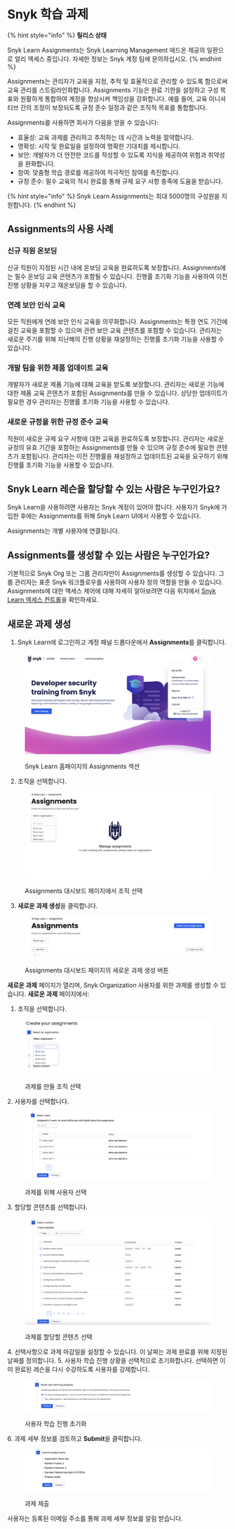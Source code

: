 # Snyk 학습 과제

{% hint style="info" %}
**릴리스 상태**

Snyk Learn Assignments는 Snyk Learning Management 애드온 제공의 일환으로 얼리 액세스 중입니다. 자세한 정보는 Snyk 계정 팀에 문의하십시오.
{% endhint %}

Assignments는 관리자가 교육을 지정, 추적 및 효율적으로 관리할 수 있도록 함으로써 교육 관리를 스트림라인화합니다. Assignments 기능은 완료 기한을 설정하고 구성 목표와 원활하게 통합하여 계정을 향상시켜 책임성을 강화합니다. 예를 들어, 교육 이니셔티브 간의 조정이 보장되도록 규정 준수 일정과 같은 조직적 목표를 통합합니다.

Assignments를 사용하면 회사가 다음을 얻을 수 있습니다:

* 효율성: 교육 과제를 관리하고 추적하는 데 시간과 노력을 절약합니다.
* 명확성: 시작 및 완료일을 설정하여 명확한 기대치를 제시합니다.
* 보안: 개발자가 더 안전한 코드를 작성할 수 있도록 지식을 제공하여 위험과 취약성을 완화합니다.
* 참여: 맞춤형 학습 경로를 제공하여 적극적인 참여를 촉진합니다.
* 규정 준수: 필수 교육의 적시 완료를 통해 규제 요구 사항 충족에 도움을 받습니다.

{% hint style="info" %}
Snyk Learn Assignments는 최대 5000명의 구성원을 지원합니다.
{% endhint %}

## Assignments의 사용 사례

### 신규 직원 온보딩

신규 직원이 지정된 시간 내에 온보딩 교육을 완료하도록 보장합니다. Assignments에는 필수 온보딩 교육 콘텐츠가 포함될 수 있습니다. 진행률 초기화 기능을 사용하여 이전 진행 상황을 지우고 재온보딩을 할 수 있습니다.

### 연례 보안 인식 교육

모든 직원에게 연례 보안 인식 교육을 의무화합니다. Assignments는 특정 연도 기간에 걸친 교육을 포함할 수 있으며 관련 보안 교육 콘텐츠를 포함할 수 있습니다. 관리자는 새로운 주기를 위해 지난해의 진행 상황을 재설정하는 진행률 초기화 기능을 사용할 수 있습니다.

### 개발 팀을 위한 제품 업데이트 교육

개발자가 새로운 제품 기능에 대해 교육을 받도록 보장합니다. 관리자는 새로운 기능에 대한 제품 교육 콘텐츠가 포함된 Assignments를 만들 수 있습니다. 상당한 업데이트가 필요한 경우 관리자는 진행률 초기화 기능을 사용할 수 있습니다.

### 새로운 규정을 위한 규정 준수 교육

직원이 새로운 규제 요구 사항에 대한 교육을 완료하도록 보장합니다. 관리자는 새로운 규정의 유효 기간을 포함하는 Assignments를 만들 수 있으며 규정 준수에 필요한 콘텐츠가 포함됩니다. 관리자는 이전 진행률을 재설정하고 업데이트된 교육을 요구하기 위해 진행률 초기화 기능을 사용할 수 있습니다.

## Snyk Learn 레슨을 할당할 수 있는 사람은 누구인가요?

Snyk Learn을 사용하려면 사용자는 Snyk 계정이 있어야 합니다. 사용자가 Snyk에 가입한 후에는 Assignments를 위해 Snyk Learn UI에서 사용할 수 있습니다.

Assignments는 개별 사용자에 연결됩니다.

## Assignments를 생성할 수 있는 사람은 누구인가요?

기본적으로 Snyk Org 또는 그룹 관리자만이 Assignments를 생성할 수 있습니다. 그룹 관리자는 표준 Snyk 워크플로우를 사용하여 사용자 정의 역할을 만들 수 있습니다. Assignments에 대한 액세스 제어에 대해 자세히 알아보려면 다음 위치에서 [Snyk Learn 액세스 컨트롤](snyk-learn-access-controls.md)을 확인하세요.

## 새로운 과제 생성

1. Snyk Learn에 로그인하고 계정 패널 드롭다운에서 **Assignments**를 클릭합니다.

<div align="left"><figure><img src="../../.gitbook/assets/image (527).png" alt=""><figcaption><p>Snyk Learn 홈페이지의 Assignments 섹션</p></figcaption></figure></div>

2. 조직을 선택합니다.

<div align="left"><figure><img src="../../.gitbook/assets/image (528).png" alt=""><figcaption><p>Assignments 대시보드 페이지에서 조직 선택</p></figcaption></figure></div>

3. **새로운 과제 생성**을 클릭합니다.

<div align="left"><figure><img src="../../.gitbook/assets/image (515).png" alt="&#x27;Assignments 대시보드 페이지에서 &#x27;새로운 과제 생성&#x27; 버튼 클릭&#x27; 이미지"><figcaption><p>Assignments 대시보드 페이지의 새로운 과제 생성 버튼</p></figcaption></figure></div>

**새로운 과제** 페이지가 열리며, Snyk Organization 사용자를 위한 과제를 생성할 수 있습니다. **새로운 과제** 페이지에서:

1. 조직을 선택합니다.

<figure><img src="../../.gitbook/assets/image (516).png" alt=""><figcaption><p>과제를 만들 조직 선택</p></figcaption></figure>

2\. 사용자를 선택합니다.

<figure><img src="../../.gitbook/assets/image (518).png" alt=""><figcaption><p>과제를 위해 사용자 선택</p></figcaption></figure>

3\. 할당할 콘텐츠를 선택합니다.

<figure><img src="../../.gitbook/assets/image (519).png" alt=""><figcaption><p>과제를 할당할 콘텐츠 선택</p></figcaption></figure>

4\. 선택사항으로 과제 마감일을 설정할 수 있습니다. 이 날짜는 과제 완료를 위해 지정된 날짜를 정의합니다. 5. 사용자 학습 진행 상황을 선택적으로 초기화합니다. 선택하면 이미 완료된 레슨을 다시 수강하도록 사용자를 강제합니다.

<figure><img src="../../.gitbook/assets/image (534).png" alt=""><figcaption><p>사용자 학습 진행 초기화</p></figcaption></figure>

6\. 과제 세부 정보를 검토하고 **Submit**을 클릭합니다.

<figure><img src="../../.gitbook/assets/image (535).png" alt=""><figcaption><p>과제 제출</p></figcaption></figure>

사용자는 등록된 이메일 주소를 통해 과제 세부 정보를 알림 받습니다.
